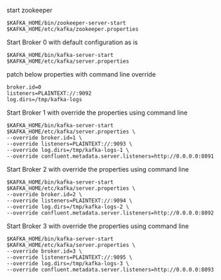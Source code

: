
start zookeeper 


```
$KAFKA_HOME/bin/zookeeper-server-start $KAFKA_HOME/etc/kafka/zookeeper.properties 
```


Start Broker 0 with default configuration as is 
```
$KAFKA_HOME/bin/kafka-server-start $KAFKA_HOME/etc/kafka/server.properties
```

patch below properties with command line override

```
broker.id=0
listeners=PLAINTEXT://:9092
log.dirs=/tmp/kafka-logs

```

Start Broker 1 with  override the properties using command line 

```
$KAFKA_HOME/bin/kafka-server-start $KAFKA_HOME/etc/kafka/server.properties \
--override broker.id=1 \
--override listeners=PLAINTEXT://:9093 \
--override log.dirs=/tmp/kafka-logs-1 \
--override confluent.metadata.server.listeners=http://0.0.0.0:8091
```

Start Broker 2 with override the properties using command line 

```
$KAFKA_HOME/bin/kafka-server-start $KAFKA_HOME/etc/kafka/server.properties \
--override broker.id=2 \
--override listeners=PLAINTEXT://:9094 \
--override log.dirs=/tmp/kafka-logs-2 \
--override confluent.metadata.server.listeners=http://0.0.0.0:8092
```


Start Broker 3 with override the properties using command line 

```
$KAFKA_HOME/bin/kafka-server-start $KAFKA_HOME/etc/kafka/server.properties \
--override broker.id=3 \
--override listeners=PLAINTEXT://:9095 \
--override log.dirs=/tmp/kafka-logs-3 \
--override confluent.metadata.server.listeners=http://0.0.0.0:8093
```

